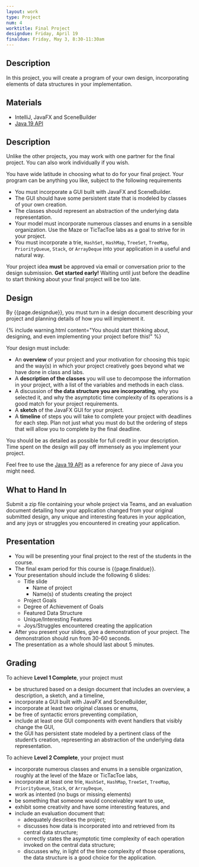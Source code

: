 ```yaml
---
layout: work
type: Project
num: 4
worktitle: Final Project
designdue: Friday, April 19
finaldue: Friday, May 3, 8:30-11:30am
---
```


## Description

In this project, you will create a program of your own design,
incorporating elements of data structures in your implementation.

## Materials

-   IntelliJ, JavaFX and SceneBuilder
-   [Java 19 API](https://docs.oracle.com/en/java/javase/19/docs/api/index.html)

## Description

Unlike the other projects, you may work with one partner for the final
project. You can also work individually if you wish.

You have wide latitude in choosing what to do for your final project.
Your program can be anything you like,
subject to the following requirements

-   You must incorporate a GUI built with JavaFX and SceneBuilder.
-   The GUI should have some persistent state that is modeled by classes
    of your own creation.
-   The classes should represent an abstraction of the underlying data
    representation.
-   Your model must incorporate numerous classes and enums in a sensible
    organization. Use the Maze or TicTacToe labs as a goal to strive for
    in your project.
-   You must incorporate a trie, `HashSet`, `HashMap`, `TreeSet`, `TreeMap`, `PriorityQueue`, `Stack`, or `ArrayDeque`
    into your application in a useful and natural way. 

Your project
idea **must** be approved via email or conversation prior to the design submission.
**Get started early!** Waiting until just before
the deadline to start thinking about your final project will be too
late.

## Design

By {{page.designdue}}, you must turn in a design document describing
your project and planning details of how you will implement it.

{% include warning.html content="You should start thinking about, designing, and even
implementing your project before this!" %}

Your design must include:

*   An **overview** of your project and your motivation for choosing this
    topic and the way(s) in which your project creatively goes beyond what
    we have done in class and labs.
*   A **description of the classes** you will use to decompose the
    information in your project, with a list of the variables and
    methods in each class.
*   A discussion of **the data structure you are incorporating**, why you selected it,
    and why the asymptotic time complexity of its operations is a good match for your
    project requirements.
*   A **sketch** of the JavaFX GUI for your project.
*   A **timeline** of steps you will take to complete your project with
    deadlines for each step. Plan not just what you must do but the
    ordering of steps that will allow you to complete by the final
    deadline.

You should be as detailed as possible for full credit in your
description. Time spent on the design will pay off immensely as you
implement your project.

Feel free to use the [Java 19
API](https://docs.oracle.com/en/java/javase/19/docs/api/index.html) as a
reference for any piece of Java you might need.

## What to Hand In

Submit a zip file containing your whole project via Teams, and an
evaluation document detailing how your application changed from your
original submitted design, any unique
and interesting features in your application, and any joys or struggles
you encountered in creating your application.

## Presentation

* You will be presenting your final project to the rest of the students in
the course. 
* The final exam period for this course is {{page.finaldue}}.
* Your presentation should include the following 6 slides:
  * Title slide
    * Name of project
    * Name(s) of students creating the project
  * Project Goals
  * Degree of Achievement of Goals
  * Featured Data Structure
  * Unique/Interesting Features
  * Joys/Struggles encountered creating the application
* After you present your slides, give a demonstration of
  your project. The demonstration should run from 30-60 seconds.
* The presentation as a whole should last about 5 minutes.

## Grading

To achieve **Level 1 Complete**, your project must 
* be structured based on a design document that includes an overview, a description, a sketch, and a timeline,
* incorporate a GUI built with JavaFX and SceneBuilder,
* incorporate at least two original classes or enums,
* be free of syntactic errors preventing compilation,
* include at least one GUI components with event handlers that visibly change the GUI, 
* the GUI has persistent state modeled by a pertinent class of the student’s creation, representing an abstraction of the underlying data representation.

To achieve **Level 2 Complete**, your project must
* incorporate numerous classes and enums in a sensible organization, roughly at the level of the Maze or TicTacToe labs,
* incorporate at least one trie, `HashSet`, `HashMap`, `TreeSet`, `TreeMap`, `PriorityQueue`, `Stack`, or `ArrayDeque`,
* work as intented (no bugs or missing elements)
* be something that someone would conceivabley want to use,
* exhibit some creativity and have some interesting features, and
* include an evaluation document that:
  * adequately describes the project;
  * discusses how data is incorporated into and retrieved from its central data structure;
  * correctly states the asymptotic time complexity of each operation invoked on the central data structure;
  * discusses why, in light of the time complexity of those operations, the data structure is a good choice for the application.

